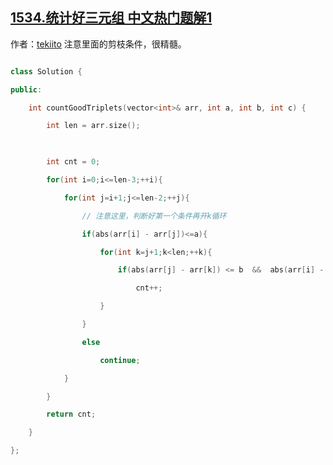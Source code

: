 ## [1534.统计好三元组 中文热门题解1](https://leetcode.cn/problems/count-good-triplets/solutions/100000/zhi-jie-pan-duan-zhi-jie-shuang-bai-by-tekiito)

作者：[tekiito](https://leetcode.cn/u/tekiito)
注意里面的剪枝条件，很精髓。

```cpp
class Solution {
public:
    int countGoodTriplets(vector<int>& arr, int a, int b, int c) {
        int len = arr.size();
        
        int cnt = 0;
        for(int i=0;i<=len-3;++i){
            for(int j=i+1;j<=len-2;++j){
                // 注意这里，判断好第一个条件再开k循环
                if(abs(arr[i] - arr[j])<=a){
                    for(int k=j+1;k<len;++k){
                        if(abs(arr[j] - arr[k]) <= b  &&  abs(arr[i] - arr[k]) <= c)
                            cnt++;
                    }
                }
                else
                    continue;
            }
        }
        return cnt;
    }
};  
```
